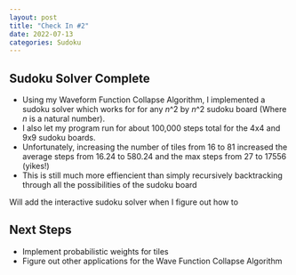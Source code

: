 ```yaml
---
layout: post
title: "Check In #2"
date: 2022-07-13
categories: Sudoku
---
```


## Sudoku Solver Complete

  - Using my Waveform Function Collapse Algorithm, I implemented a sudoku solver which works for for any <i>n</i>^2 by <i>n</i>^2 sudoku board (Where <i>n</i> is a natural number).
  - I also let my program run for about 100,000 steps total for the 4x4 and 9x9 sudoku boards.
  - Unfortunately, increasing the number of tiles from 16 to 81 increased the average steps from 16.24 to 580.24 and the max steps from 27 to 17556 (yikes!)
  - This is still much more effiencient than simply recursively backtracking through all the possibilities of the sudoku board


Will add the interactive sudoku solver when I figure out how to

## Next Steps
  - Implement probabilistic weights for tiles
  - Figure out other applications for the Wave Function Collapse Algorithm
